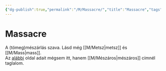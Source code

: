 ```yaml
---
{"dg-publish":true,"permalink":"/M/Massacre/","title":"Massacre","tags":["dg_uploaded"],"created":"2023-11-22T01:24","updated":"2023-11-22T01:24"}
---
```



# Massacre

A (tömeg)mészárlás szava. Lásd még [[M/Metsz\|metsz]] és [[M/Mass\|mass]].  
Az [alábbi](https://en.wiktionary.org/wiki/massacre) oldal adait mégsem itt, hanem [[M/Mészáros\|mészáros]] címnél taglalom.  